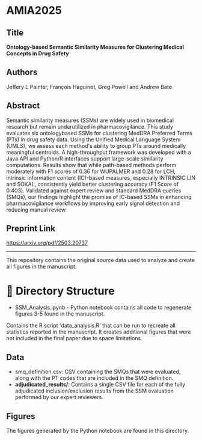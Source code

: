 # AMIA2025

## Title 
**Ontology-based Semantic Similarity Measures for Clustering Medical Concepts in Drug Safety**

## Authors  
Jeffery L Painter, François Haguinet, Greg Powell and Andrew Bate

## Abstract

Semantic similarity measures (SSMs) are widely used in biomedical research but remain underutilized in pharmacovigilance. This study evaluates six ontologybased SSMs for clustering MedDRA Preferred Terms (PTs) in drug safety data.  Using the Unified Medical Language System (UMLS), we assess each method's ability to group PTs around medically meaningful centroids. A high-throughput framework was developed with a Java API and Python/R interfaces support large-scale similarity computations. Results show that while path-based methods perform moderately with F1 scores of 0.36 for WUPALMER and 0.28 for LCH, intrinsic information content (IC)-based measures, especially INTRINSIC LIN and SOKAL, consistently yield better clustering accuracy (F1 Score of 0.403).  Validated against expert review and standard MedDRA queries (SMQs), our findings highlight the promise of IC-based SSMs in enhancing pharmacovigilance workflows by improving early signal detection and reducing manual review.


## Preprint Link

https://arxiv.org/pdf/2503.20737

---

This repository contains the original source data used to analyze and create all figures in the manuscript.

# 📁 Directory Structure

- SSM_Analysis.ipynb - Python notebook contains all code to regenerate figures 3-5 found in the manuscript.

Contains the R script 'data_analysis.R' that can be run to recreate all statistics reported in the manuscript. It creates additional figures that were not included in the final paper due to space limitations.

## Data

- smq_definition.csv: CSV containing the SMQs that were evaluated, along with the PT codes that are included in the SMQ definition.
- **adjudicated_results/**: Contains a single CSV file for each of the fully adjudicated inclusion/exclusion results from the SSM evaluation performed by our expert reviewers. 

## Figures

The figures generated by the Python notebook are found in this directory.

